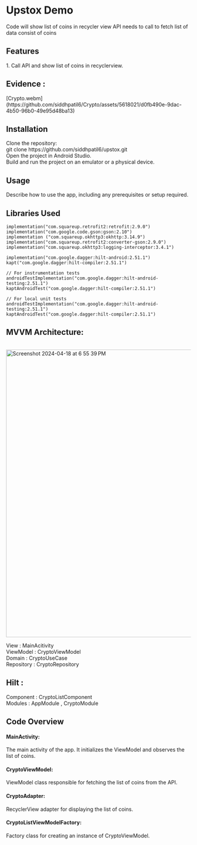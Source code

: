 <h1>Upstox Demo </h1>
Code will show list of coins in recycler view
API needs to call to fetch list of data consist of coins

<h2>Features </h2>
1. Call API and show list of coins in recyclerview.

<h2>Evidence : </h2> 
[Crypto.webm](https://github.com/siddhpatil6/Crypto/assets/5618021/d0fb490e-9dac-4b50-96b0-49e95d48ba13)

<h2>Installation </h2>
Clone the repository: <br>
git clone https://github.com/siddhpatil6/upstox.git <br>
Open the project in Android Studio. <br>
Build and run the project on an emulator or a physical device. <br>

<h2>Usage </h2>
Describe how to use the app, including any prerequisites or setup required. <br>

<h2>Libraries Used </h2>

```
implementation("com.squareup.retrofit2:retrofit:2.9.0")
implementation("com.google.code.gson:gson:2.10")
implementation ("com.squareup.okhttp3:okhttp:3.14.9")
implementation("com.squareup.retrofit2:converter-gson:2.9.0")
implementation("com.squareup.okhttp3:logging-interceptor:3.4.1")

implementation("com.google.dagger:hilt-android:2.51.1")
kapt("com.google.dagger:hilt-compiler:2.51.1")

// For instrumentation tests
androidTestImplementation("com.google.dagger:hilt-android-testing:2.51.1")
kaptAndroidTest("com.google.dagger:hilt-compiler:2.51.1")

// For local unit tests
androidTestImplementation("com.google.dagger:hilt-android-testing:2.51.1")
kaptAndroidTest("com.google.dagger:hilt-compiler:2.51.1")
```


<h2>MVVM Architecture:  </h2>
 <br>
<img width="782" alt="Screenshot 2024-04-18 at 6 55 39 PM" src="https://github.com/siddhpatil6/Crypto/assets/5618021/92acbce2-5a82-4578-a87d-f68e2e2a6596">

View :  MainAcitivity <br>
ViewModel : CryptoViewModel <br>
Domain : CryptoUseCase <br>
Repository : CryptoRepository <br>


<h2>Hilt : </h2>
Component : CryptoListComponent <br>
Modules : AppModule , CryptoModule <br>

<h2>Code Overview </h2>
<h4>MainActivity: </h4> The main activity of the app. It initializes the ViewModel and observes the list of coins.
<h4>CryptoViewModel: </h4> ViewModel class responsible for fetching the list of coins from the API.
<h4>CryptoAdapter: </h4> RecyclerView adapter for displaying the list of coins.
<h4>CryptoListViewModelFactory: </h4> Factory class for creating an instance of CryptoViewModel.



